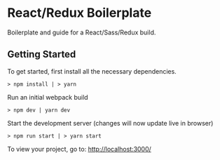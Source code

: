 # React/Redux Boilerplate

Boilerplate and guide for a React/Sass/Redux build.

## Getting Started

To get started, first install all the necessary dependencies.
```
> npm install | > yarn 
```

Run an initial webpack build
```
> npm dev | yarn dev
```

Start the development server (changes will now update live in browser)
```
> npm run start | > yarn start
```

To view your project, go to: [http://localhost:3000/](http://localhost:3000/)
